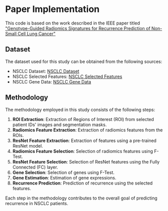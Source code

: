 # Paper Implementation

This code is based on the work described in the IEEE paper titled ["Genotype-Guided Radiomics Signatures for Recurrence Prediction of Non-Small Cell Lung Cancer"](https://ieeexplore.ieee.org/document/9450726)

## Dataset

The dataset used for this study can be obtained from the following sources:

- NSCLC Dataset: [NSCLC Dataset](https://www.kaggle.com/datasets/silvianz/mydataset/data)
- NSCLC Selected Features: [NSCLC Selected Features](https://www.kaggle.com/datasets/kushal1506/nsclc-selected-features/data)
- NSCLC Gene Data: [NSCLC Gene Data](https://www.kaggle.com/datasets/kushal1506/nsclc-gene-data/data)

## Methodology

The methodology employed in this study consists of the following steps:

1. **ROI Extraction**: Extraction of Regions of Interest (ROI) from selected patient IDs' images and segmentation masks.
2. **Radiomics Feature Extraction**: Extraction of radiomics features from the ROIs.
3. **ResNet Feature Extraction**: Extraction of features using a pre-trained ResNet model.
4. **Radiomics Feature Selection**: Selection of radiomics features using F-Test.
5. **ResNet Feature Selection**: Selection of ResNet features using the Fully Connected (FC) layer.
6. **Gene Selection**: Selection of genes using F-Test.
7. **Gene Estimation**: Estimation of gene expressions.
8. **Recurrence Prediction**: Prediction of recurrence using the selected features.

Each step in the methodology contributes to the overall goal of predicting recurrence in NSCLC patients.

